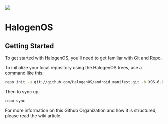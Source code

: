 <img src="https://raw.github.com/halogenOS/platform_manifest/XOS-6.0/halogenos-logo.png">

# HalogenOS

## Getting Started

To get started with HalogenOS, you'll need to get familiar with Git and Repo.

To initialize your local repository using the HalogenOS trees, use a command like this:

```bash
repo init -u git://github.com/HalogenOS/android_manifest.git -b XOS-6.0
```

Then to sync up:
```bash
repo sync
```

For more information on this Github Organization and how it is structured, please read the wiki article
